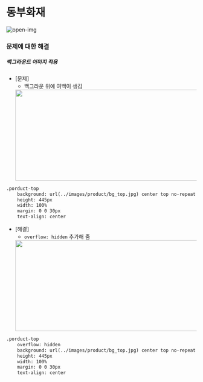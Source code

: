 # 동부화재
![open-img](assets/dongbu.jpg)

### 문제에 대한 해결
##### 백그라운드 이미지 적용

- [문제]
	- 백그라운 위에 여백이 생김
	<img src="assets/background-no.jpg" alt="" width="500" height="240">

```html
.porduct-top
	background: url(../images/product/bg_top.jpg) center top no-repeat
	height: 445px
	width: 100%
	margin: 0 0 30px
	text-align: center
```
- [해결]
	- `overflow: hidden` 추가해 줌
	<img src="assets/background.jpg" alt="" width="500" height="240">

```html
.porduct-top
	overflow: hidden
	background: url(../images/product/bg_top.jpg) center top no-repeat
	height: 445px
	width: 100%
	margin: 0 0 30px
	text-align: center
```